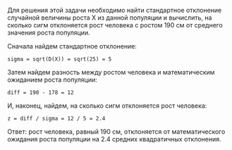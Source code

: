 Для решения этой задачи необходимо найти стандартное отклонение случайной величины роста X из данной популяции и вычислить, на сколько сигм отклоняется рост человека с ростом 190 см от среднего значения роста популяции.

Сначала найдем стандартное отклонение:
```
sigma = sqrt(D(X)) = sqrt(25) = 5
```
Затем найдем разность между ростом человека и математическим ожиданием роста популяции:
```
diff = 190 - 178 = 12
```
И, наконец, найдем, на сколько сигм отклоняется рост человека:
```
z = diff / sigma = 12 / 5 = 2.4
```
Ответ: рост человека, равный 190 см, отклоняется от математического ожидания роста популяции на 2.4 средних квадратичных отклонения.